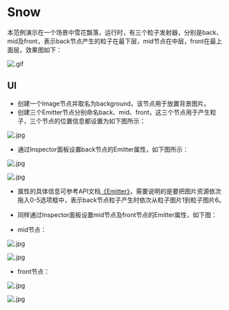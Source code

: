 # Snow
本范例演示在一个场景中雪花飘落，运行时，有三个粒子发射器，分别是back、mid及front，表示back节点产生的粒子在最下层，mid节点在中层，front在最上面层，效果图如下：<br>

![.gif](images/show.gif)
## UI
* 创建一个Image节点并取名为background，该节点用于放置背景图片。<br>
* 创建三个Emitter节点分别命名back、mid、front，这三个节点用于产生粒子，三个节点的位置信息都设置为如下图所示：<br>

![.jpg](images/back.JPG)
* 通过Inspector面板设置back节点的Emitter属性，如下图所示：<br>

![.jpg](images/back1.JPG)

![.jpg](images/back2.JPG)

* 属性的具体信息可参考API文档[《Emitter》](http://docs.zuoyouxi.com/api/gameobject/CEmitter.html)，需要说明的是要把图片资源依次拖入0-5选项框中，表示back节点粒子产生时依次从粒子图片1到粒子图片6。<br>
* 同样通过Inspector面板设置mid节点及front节点的Emitter属性，如下图：<br>

* mid节点：<br>

![.jpg](images/mid.JPG)

![.jpg](images/mid1.JPG)

* front节点：<br>

![.jpg](images/front.JPG)

![.jpg](images/front1.JPG)
